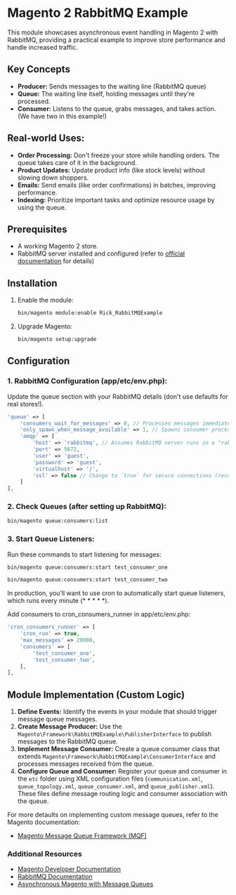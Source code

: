 # Magento 2 RabbitMQ Example

This module showcases asynchronous event handling in Magento 2 with RabbitMQ, providing a practical example to improve store performance and handle increased traffic.

## Key Concepts

- **Producer:** Sends messages to the waiting line (RabbitMQ queue)
- **Queue:** The waiting line itself, holding messages until they're processed.
- **Consumer:** Listens to the queue, grabs messages, and takes action. (We have two in this example!)

## Real-world Uses:

- **Order Processing:** Don't freeze your store while handling orders. The queue takes care of it in the background.
- **Product Updates:** Update product info (like stock levels) without slowing down shoppers.
- **Emails:** Send emails (like order confirmations) in batches, improving performance.
- **Indexing:** Prioritize important tasks and optimize resource usage by using the queue.

## Prerequisites

- A working Magento 2 store.
- RabbitMQ server installed and configured (refer to [official documentation](https://experienceleague.adobe.com/en/docs/commerce-operations/installation-guide/prerequisites/rabbitmq) for details)

## Installation

1. Enable the module:
    ```bash
    bin/magento module:enable Rick_RabbitMQExample
    ```

2. Upgrade Magento:
    ```bash
    bin/magento setup:upgrade
    ```

## Configuration

### 1. RabbitMQ Configuration (app/etc/env.php):

Update the queue section with your RabbitMQ details (don't use defaults for real stores!).

```php
'queue' => [
    'consumers_wait_for_messages' => 0, // Processes messages immediately, minimizing latency.
    'only_spawn_when_message_available' => 1, // Spawns consumer processes only when messages are available, optimizing resource utilization.
    'amqp' => [
        'host' => 'rabbitmq', // Assumes RabbitMQ server runs in a "rabbitmq" Docker container.
        'port' => 5672,
        'user' => 'guest',
        'password' => 'guest',
        'virtualhost' => '/',
        'ssl' => false // Change to `true` for secure connections (recommended for production)
    ]
],
```

### 2. Check Queues (after setting up RabbitMQ):

```bash
bin/magento queue:consumers:list
```
    
### 3. Start Queue Listeners:

Run these commands to start listening for messages:

```bash
bin/magento queue:consumers:start test_consumer_one
```

```bash
bin/magento queue:consumers:start test_consumer_two
```

In production, you'll want to use cron to automatically start queue listeners, which runs every minute (* * * * *).

Add consumers to cron_consumers_runner in app/etc/env.php:
```php
'cron_consumers_runner' => [
    'cron_run' => true,
    'max_messages' => 20000,
    'consumers' => [
        'test_consumer_one',
        'test_consumer_two',
    ],
],
```

## Module Implementation (Custom Logic)

1. **Define Events:** Identify the events in your module that should trigger message queue messages.
2. **Create Message Producer:** Use the `Magento\Framework\RabbitMQExample\PublisherInterface` to publish messages to the RabbitMQ queue.
3. **Implement Message Consumer:** Create a queue consumer class that extends `Magento\Framework\RabbitMQExample\ConsumerInterface` and processes messages received from the queue.
4. **Configure Queue and Consumer:** Register your queue and consumer in the `etc` folder using XML configuration files (`communication.xml`, `queue_topology.xml`, `queue_consumer.xml`, and `queue_publisher.xml`). These files define message routing logic and consumer association with the queue.

For more detaults on implementing custom message queues, refer to the Magento documentation:

- [Magento Message Queue Framework (MQF)](https://developer.adobe.com/commerce/php/development/components/message-queues/)

### Additional Resources

- [Magento Developer Documentation](https://developer.adobe.com/commerce/php/development/components/message-queues/)
- [RabbitMQ Documentation](https://www.rabbitmq.com/docs)
- [Asynchronous Magento with Message Queues](https://hevodata.com/learn/magento-2-queue/)